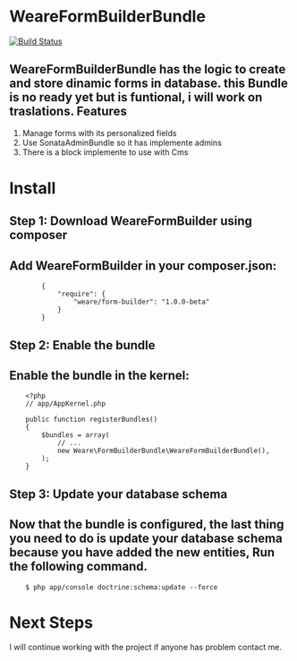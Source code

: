 # WeareFormBuilderBundle

[![Build Status](https://travis-ci.org/duvanmonsa/formbuilder.png)](https://travis-ci.org/duvanmonsa/FormBuilder)

WeareFormBuilderBundle has the logic to create and store dinamic forms in database.
this Bundle is no ready yet but is funtional, i will work on traslations.
Features
------------

1. Manage forms with its personalized fields
2. Use SonataAdminBundle so it has implemente admins
3. There is a block implemente to use with Cms

# Install

## Step 1: Download WeareFormBuilder using composer

Add WeareFormBuilder in your composer.json:
-----------

            {
                "require": {
                    "weare/form-builder": "1.0.0-beta"
                }
            }

## Step 2: Enable the bundle

Enable the bundle in the kernel:
-----------

        <?php
        // app/AppKernel.php

        public function registerBundles()
        {
            $bundles = array(
                // ...
                new Weare\FormBuilderBundle\WeareFormBuilderBundle(),
            );
        }

## Step 3: Update your database schema

Now that the bundle is configured, the last thing you need to do is update your database schema because you have added the new entities, 
Run the following command.
-----------
        $ php app/console doctrine:schema:update --force

# Next Steps

I will continue working with the project if anyone has problem contact me. 